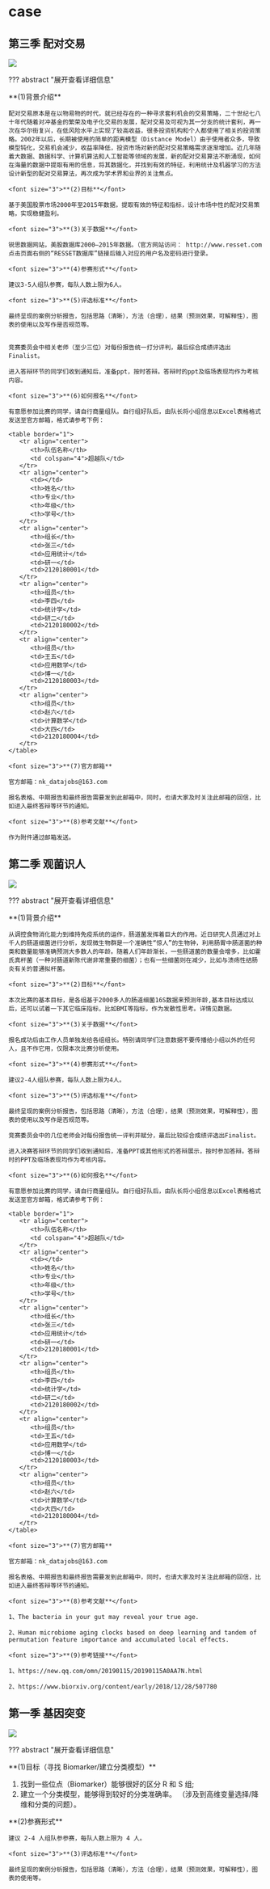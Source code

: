 # case

## 第三季 配对交易

![](https://timgsa.baidu.com/timg?image&quality=80&size=b9999_10000&sec=1555527169913&di=96a4d858dc56c246af4f29b8bcf42334&imgtype=0&src=http%3A%2F%2Fres.dyhjw.com%2Fueditor%2Fphp%2Fupload%2Fimage%2F20170110%2F1484035075703426.jpg)

??? abstract "展开查看详细信息"

\*\*\(1\)背景介绍\*\*

```text
配对交易原本是在以物易物的时代，就已经存在的一种寻求套利机会的交易策略，二十世纪七八十年代随着对冲基金的繁荣及电子化交易的发展，配对交易及可视为其一分支的统计套利，再一次在华尔街复兴，在低风险水平上实现了较高收益，很多投资机构和个人都使用了相关的投资策略。2002年以后，长期被使用的简单的距离模型（Distance Model）由于使用者众多，导致模型钝化，交易机会减少，收益率降低，投资市场对新的配对交易策略需求逐渐增加。近几年随着大数据、数据科学、计算机算法和人工智能等领域的发展，新的配对交易算法不断涌现，如何在海量的数据中提取有用的信息，将其数据化，并找到有效的特征，利用统计及机器学习的方法设计新型的配对交易算法，再次成为学术界和业界的关注焦点。 

<font size="3">**(2)目标**</font>

基于美国股票市场2000年至2015年数据，提取有效的特征和指标，设计市场中性的配对交易策略，实现稳健盈利。

<font size="3">**(3)关于数据**</font>

锐思数据网站，美股数据库2000—2015年数据。（官方网站访问： http://www.resset.com　　点击页面右侧的“RESSET数据库”链接后输入对应的用户名及密码进行登录。

<font size="3">**(4)参赛形式**</font>

建议3-5人组队参赛，每队人数上限为6人。

<font size="3">**(5)评选标准**</font>

最终呈现的案例分析报告，包括思路（清晰），方法（合理），结果（预测效果，可解释性），图表的使用以及写作是否规范等。


竞赛委员会中相关老师（至少三位）对每份报告统一打分评判，最后综合成绩评选出Finalist。 

进入答辩环节的同学们收到通知后，准备ppt，按时答辩。答辩时的ppt及临场表现均作为考核内容。

<font size="3">**(6)如何报名**</font>

有意愿参加比赛的同学，请自行商量组队。自行组好队后，由队长将小组信息以Excel表格格式发送至官方邮箱，格式请参考下例：

<table border="1">
   <tr align="center">
      <th>队伍名称</th>
      <td colspan="4">超越队</td>
   </tr>
   <tr align="center">
      <td></td>
      <th>姓名</th>
      <th>专业</th>
      <th>年级</th>
      <th>学号</th>
   </tr>
   <tr align="center">
      <th>组长</th>
      <td>张三</td>
      <td>应用统计</td>
      <td>研一</td>
      <td>2120180001</td>
   </tr>
   <tr align="center">
      <th>组员</th>
      <td>李四</td>
      <td>统计学</td>
      <td>研二</td>
      <td>2120180002</td>
   </tr>
   <tr align="center">
      <th>组员</th>
      <td>王五</td>
      <td>应用数学</td>
      <td>博一</td>
      <td>2120180003</td>
   </tr>
   <tr align="center">
      <th>组员</th>
      <td>赵六</td>
      <td>计算数学</td>
      <td>大四</td>
      <td>2120180004</td>
   </tr>
</table>

<font size="3">**(7)官方邮箱**

官方邮箱：nk_datajobs@163.com

报名表格、中期报告和最终报告需要发到此邮箱中，同时，也请大家及时关注此邮箱的回信，比如进入最终答辩等环节的通知。 

<font size="3">**(8)参考文献**</font>

作为附件通过邮箱发送。
```

## 第二季 观菌识人

![](https://ss3.bdstatic.com/70cFv8Sh_Q1YnxGkpoWK1HF6hhy/it/u=3537647997,1841246080&fm=26&gp=0.jpg)

??? abstract "展开查看详细信息"

\*\*\(1\)背景介绍\*\*

```text
从调控食物消化能力到维持免疫系统的运作，肠道菌发挥着巨大的作用。近日研究人员通过对上千人的肠道细菌进行分析，发现微生物群是一个准确性“惊人”的生物钟，利用肠胃中肠道菌的种类和数量能够准确预测大多数人的年龄。随着人们年龄渐长，一些肠道菌的数量会增多，比如霍氏真杆菌（一种对肠道新陈代谢非常重要的细菌）；也有一些细菌则在减少，比如与溃疡性结肠炎有关的普通拟杆菌。 

<font size="3">**(2)目标**</font>

本次比赛的基本目标，是各组基于2000多人的肠道细菌16S数据来预测年龄,基本目标达成以后，还可以试着一下其它临床指标，比如BMI等指标，作为发散性思考。详情见数据。

<font size="3">**(3)关于数据**</font>

报名成功后由工作人员单独发给各组组长。特别请同学们注意数据不要传播给小组以外的任何人，且不作它用，仅限本次比赛分析使用。

<font size="3">**(4)参赛形式**</font>

建议2-4人组队参赛，每队人数上限为4人。

<font size="3">**(5)评选标准**</font>

最终呈现的案例分析报告，包括思路（清晰），方法（合理），结果（预测效果，可解释性），图表的使用以及写作是否规范等。 

竞赛委员会中的几位老师会对每份报告统一评判并赋分，最后比较综合成绩评选出Finalist。 

进入决赛答辩环节的同学们收到通知后，准备PPT或其他形式的答辩展示，按时参加答辩。答辩时的PPT及临场表现均作为考核内容。

<font size="3">**(6)如何报名**</font>

有意愿参加比赛的同学，请自行商量组队。自行组好队后，由队长将小组信息以Excel表格格式发送至官方邮箱，格式请参考下例：

<table border="1">
   <tr align="center">
      <th>队伍名称</th>
      <td colspan="4">超越队</td>
   </tr>
   <tr align="center">
      <td></td>
      <th>姓名</th>
      <th>专业</th>
      <th>年级</th>
      <th>学号</th>
   </tr>
   <tr align="center">
      <th>组长</th>
      <td>张三</td>
      <td>应用统计</td>
      <td>研一</td>
      <td>2120180001</td>
   </tr>
   <tr align="center">
      <th>组员</th>
      <td>李四</td>
      <td>统计学</td>
      <td>研二</td>
      <td>2120180002</td>
   </tr>
   <tr align="center">
      <th>组员</th>
      <td>王五</td>
      <td>应用数学</td>
      <td>博一</td>
      <td>2120180003</td>
   </tr>
   <tr align="center">
      <th>组员</th>
      <td>赵六</td>
      <td>计算数学</td>
      <td>大四</td>
      <td>2120180004</td>
   </tr>
</table>

<font size="3">**(7)官方邮箱**

官方邮箱：nk_datajobs@163.com

报名表格、中期报告和最终报告需要发到此邮箱中，同时，也请大家及时关注此邮箱的回信，比如进入最终答辩等环节的通知。 

<font size="3">**(8)参考文献**</font>

1、The bacteria in your gut may reveal your true age.

2、Human microbiome aging clocks based on deep learning and tandem of permutation feature importance and accumulated local effects. 

<font size="3">**(9)参考链接**</font>

1、https://new.qq.com/omn/20190115/20190115A0AA7N.html

2、https://www.biorxiv.org/content/early/2018/12/28/507780
```

## 第一季 基因突变

![](https://timgsa.baidu.com/timg?image&quality=80&size=b9999_10000&sec=1553857510476&di=219a64a8aae092b10cf4ff183d80ff5c&imgtype=0&src=http%3A%2F%2Fimages.china.cn%2Fattachement%2Fjpg%2Fsite1000%2F20160203%2F001ec94a2451181beaca05.jpg)

??? abstract "展开查看详细信息"

\*\*\(1\)目标（寻找 Biomarker/建立分类模型）\*\*

1. 找到一些位点（Biomarker）能够很好的区分 R 和 S 组; 
2. 建立一个分类模型，能够得到较好的分类准确率。 （涉及到高维变量选择/降维和分类的问题）。

\*\*\(2\)参赛形式\*\*

```text
建议 2-4 人组队参参赛，每队人数上限为 4 人。

<font size="3">**(3)评选标准**</font>

最终呈现的案例分析报告，包括思路（清晰），方法（合理），结果（预测效果，可解释性），图表的使用等。
```

